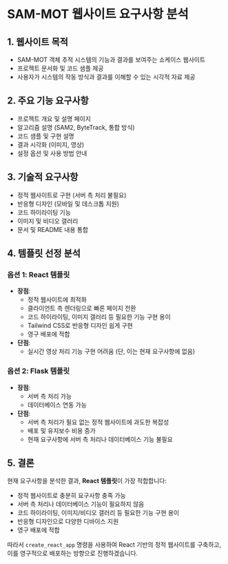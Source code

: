 # SAM-MOT 웹사이트 요구사항 분석

## 1. 웹사이트 목적
- SAM-MOT 객체 추적 시스템의 기능과 결과를 보여주는 쇼케이스 웹사이트
- 프로젝트 문서화 및 코드 샘플 제공
- 사용자가 시스템의 작동 방식과 결과를 이해할 수 있는 시각적 자료 제공

## 2. 주요 기능 요구사항
- 프로젝트 개요 및 설명 페이지
- 알고리즘 설명 (SAM2, ByteTrack, 통합 방식)
- 코드 샘플 및 구현 설명
- 결과 시각화 (이미지, 영상)
- 설정 옵션 및 사용 방법 안내

## 3. 기술적 요구사항
- 정적 웹사이트로 구현 (서버 측 처리 불필요)
- 반응형 디자인 (모바일 및 데스크톱 지원)
- 코드 하이라이팅 기능
- 이미지 및 비디오 갤러리
- 문서 및 README 내용 통합

## 4. 템플릿 선정 분석

### 옵션 1: React 템플릿
- **장점**:
  - 정적 웹사이트에 최적화
  - 클라이언트 측 렌더링으로 빠른 페이지 전환
  - 코드 하이라이팅, 이미지 갤러리 등 필요한 기능 구현 용이
  - Tailwind CSS로 반응형 디자인 쉽게 구현
  - 영구 배포에 적합
- **단점**:
  - 실시간 영상 처리 기능 구현 어려움 (단, 이는 현재 요구사항에 없음)

### 옵션 2: Flask 템플릿
- **장점**:
  - 서버 측 처리 가능
  - 데이터베이스 연동 가능
- **단점**:
  - 서버 측 처리가 필요 없는 정적 웹사이트에 과도한 복잡성
  - 배포 및 유지보수 비용 증가
  - 현재 요구사항에 서버 측 처리나 데이터베이스 기능 불필요

## 5. 결론

현재 요구사항을 분석한 결과, **React 템플릿**이 가장 적합합니다:
- 정적 웹사이트로 충분히 요구사항 충족 가능
- 서버 측 처리나 데이터베이스 기능이 필요하지 않음
- 코드 하이라이팅, 이미지/비디오 갤러리 등 필요한 기능 구현 용이
- 반응형 디자인으로 다양한 디바이스 지원
- 영구 배포에 적합

따라서 `create_react_app` 명령을 사용하여 React 기반의 정적 웹사이트를 구축하고, 이를 영구적으로 배포하는 방향으로 진행하겠습니다.

